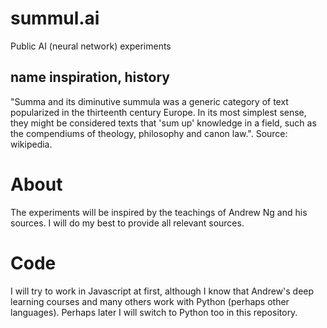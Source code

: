 # summul.ai
Public AI (neural network) experiments

## name inspiration, history
"Summa and its diminutive summula was a generic category of text popularized in the thirteenth century Europe. In its most simplest sense, they might be considered texts that 'sum up' knowledge in a field, such as the compendiums of theology, philosophy and canon law.". Source: wikipedia.

# About
The experiments will be inspired by the teachings of Andrew Ng and his sources. I will do my best to provide all relevant sources.

# Code
I will try to work in Javascript at first, although I know that Andrew's deep learning courses and many others work with Python (perhaps other languages). Perhaps later I will switch to Python too in this repository.
